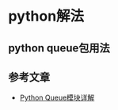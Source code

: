 # python解法  

## python queue包用法  


## 参考文章  

- [Python Queue模块详解](https://www.jb51.net/article/58004.htm)  
